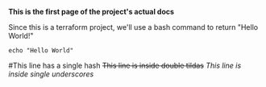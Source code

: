 **This is the first page of the project's actual docs**


Since this is a terraform project, we'll use a bash command to return "Hello World!"


`echo "Hello World"`

#This line has a single hash
~~This line is inside double tildas~~
_This line is inside single underscores_
